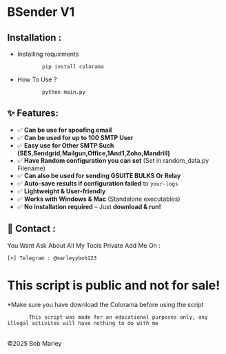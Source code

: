 # BSender V1 

Installation : 
------
         

 - Installing requirments
   
               pip install colorama
    
 - How To Use ?
   
               python main.py
               
## ✨ Features:
- ✅ **Can be use for spoofing email**
- ✅ **Can be used for up to 100 SMTP User**
- ✅ **Easy use for Other SMTP Such (SES,Sendgrid,Mailgun,Office,1And1,Zoho,Mandrill)**
- ✅ **Have Random configuration you can set** (Set in random_data.py Filename)
- ✅ **Can also be used for sending GSUITE BULKS Or Relay**
- ✅ **Auto-save results if configuration failed** to `your-logs`
- ✅ **Lightweight & User-friendly**
- ✅ **Works with Windows & Mac** (Standalone executables)
- ✅ **No installation required** – Just **download & run!**

📧 Contact :
------
You Want Ask About All My Tools Private Add Me On : 
```
[+] Telegram : @marleyybob123 
```
# This script is public and not for sale!

*Make sure you have download the Colorama before using the script

           This script was made for an educational purposes only, any illegal activites will have nothing to do with me

<br>©2025 Bob Marley
